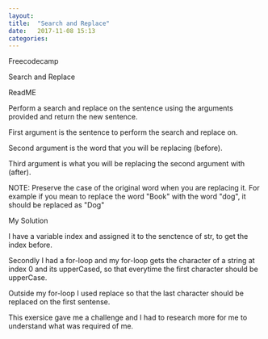 ```yaml
---
layout: 
title:  "Search and Replace"
date:   2017-11-08 15:13
categories: 
---
```


Freecodecamp

Search and Replace

ReadME

Perform a search and replace on the sentence using the arguments provided and return the new sentence.

First argument is the sentence to perform the search and replace on.

Second argument is the word that you will be replacing (before).

Third argument is what you will be replacing the second argument with (after).

NOTE: Preserve the case of the original word when you are replacing it. For example if you mean to replace the word "Book" with the word "dog", it should be replaced as "Dog"

My Solution

I have a variable index and assigned it to the senctence of str, to get the index before.

Secondly I had a for-loop and my for-loop gets the character of a string at index 0 and its upperCased, so that everytime the first  character should be upperCase.

Outside my for-loop I used replace so that the last character should be replaced on the first sentense.
 

This exersice gave me a challenge and I had to research more for me to understand what was required of me.
